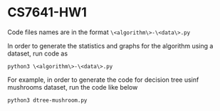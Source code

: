 # CS7641-HW1

Code files names are in the format `\<algorithm\>-\<data\>.py`

In order to generate the statistics and graphs for the algorithm using a dataset, run code as 

`python3 \<algorithm\>-\<data\>.py`

For example, in order to generate the code for decision tree usinf mushrooms dataset, run the code like below

`python3 dtree-mushroom.py`
